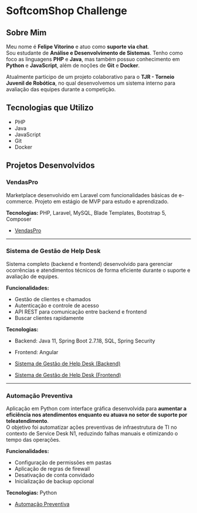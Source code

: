 # SoftcomShop Challenge

## Sobre Mim
Meu nome é **Felipe Vitorino** e atuo como **suporte via chat**.  
Sou estudante de **Análise e Desenvolvimento de Sistemas**. Tenho como foco as linguagens **PHP** e **Java**, mas também possuo conhecimento em **Python** e **JavaScript**, além de noções de **Git** e **Docker**.  

Atualmente participo de um projeto colaborativo para o **TJR - Torneio Juvenil de Robótica**, no qual desenvolvemos um sistema interno para avaliação das equipes durante a competição.

## Tecnologias que Utilizo
- PHP  
- Java  
- JavaScript  
- Git  
- Docker  

## Projetos Desenvolvidos

### VendasPro
Marketplace desenvolvido em Laravel com funcionalidades básicas de e-commerce. Projeto em estágio de MVP para estudo e aprendizado.

**Tecnologias:** PHP, Laravel, MySQL, Blade Templates, Bootstrap 5, Composer  

- [VendasPro](https://github.com/devfelipevitorino/mvp-vendas-pro) 

---

### Sistema de Gestão de Help Desk
Sistema completo (backend e frontend) desenvolvido para gerenciar ocorrências e atendimentos técnicos de forma eficiente durante o suporte e avaliação de equipes.

**Funcionalidades:**  
- Gestão de clientes e chamados  
- Autenticação e controle de acesso 
- API REST para comunicação entre backend e frontend  
- Buscar clientes rapidamente  

**Tecnologias:**  
- Backend: Java 11, Spring Boot 2.7.18, SQL, Spring Security  
- Frontend: Angular

- [Sistema de Gestão de Help Desk (Backend)](https://github.com/devfelipevitorino/gestao-helpdesk-backend)
- [Sistema de Gestão de Help Desk (Frontend)](https://github.com/devfelipevitorino/gestao-helpdesk-frontend) 

---

### Automação Preventiva
Aplicação em Python com interface gráfica desenvolvida para **aumentar a eficiência nos atendimentos enquanto eu atuava no setor de suporte por teleatendimento**.  
O objetivo foi automatizar ações preventivas de infraestrutura de TI no contexto de Service Desk N1, reduzindo falhas manuais e otimizando o tempo das operações.

**Funcionalidades:**  
- Configuração de permissões em pastas  
- Aplicação de regras de firewall  
- Desativação de conta convidado  
- Inicialização de backup opcional  

**Tecnologias:** Python

- [Automação Preventiva](https://github.com/devfelipevitorino/automacao-preventiva)  

